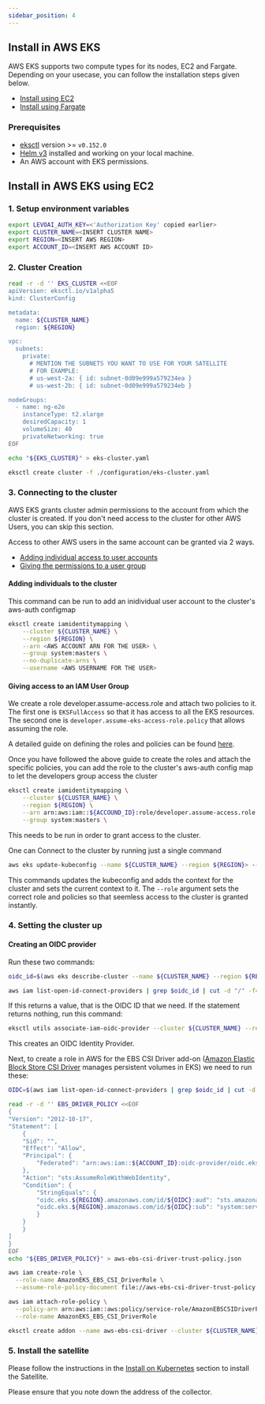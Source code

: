 ```yaml
---
sidebar_position: 4
---
```


## Install in AWS EKS

AWS EKS supports two compute types for its nodes, EC2 and Fargate. Depending on your usecase, you can follow the installation steps given below.
- [Install using EC2](#install-in-aws-eks-using-ec2)
- [Install using Fargate](#install-in-aws-eks-using-fargate)

### Prerequisites
- [eksctl](https://eksctl.io/) version >= `v0.152.0`
- [Helm v3](https://helm.sh/docs/intro/install/) installed and working on your local machine.
- An AWS account with EKS permissions.

## Install in AWS EKS using EC2

### 1. Setup environment variables

```bash
export LEVOAI_AUTH_KEY=<'Authorization Key' copied earlier>
export CLUSTER_NAME=<INSERT CLUSTER NAME>
export REGION=<INSERT AWS REGION>
export ACCOUNT_ID=<INSERT AWS ACCOUNT ID>
```


### 2. Cluster Creation
```bash
read -r -d '' EKS_CLUSTER <<EOF
apiVersion: eksctl.io/v1alpha5
kind: ClusterConfig

metadata:
  name: ${CLUSTER_NAME}
  region: ${REGION}

vpc:
  subnets:
    private:
      # MENTION THE SUBNETS YOU WANT TO USE FOR YOUR SATELLITE
      # FOR EXAMPLE:
      # us-west-2a: { id: subnet-0d09e999a579234ea }
      # us-west-2b: { id: subnet-0d09e999a579234eb }

nodeGroups:
  - name: ng-e2e
    instanceType: t2.xlarge
    desiredCapacity: 1
    volumeSize: 40
    privateNetworking: true
EOF

echo "${EKS_CLUSTER}" > eks-cluster.yaml

eksctl create cluster -f ./configuration/eks-cluster.yaml
```


### 3. Connecting to the cluster

AWS EKS grants cluster admin permissions to the account from which the cluster is created. If you don't need access to the cluster for other AWS Users, you can skip this section.

Access to other AWS users in the same account can be granted via 2 ways.
- [Adding individual access to user accounts](#adding-individuals-to-the-cluster)
- [Giving the permissions to a user group](#giving-access-to-an-iam-user-group)

#### Adding individuals to the cluster

This command can be run to add an inidividual user account to the cluster's aws-auth configmap

```bash
eksctl create iamidentitymapping \
    --cluster ${CLUSTER_NAME} \
    --region ${REGION} \
    --arn <AWS ACCOUNT ARN FOR THE USER> \
    --group system:masters \
    --no-duplicate-arns \
    --username <AWS USERNAME FOR THE USER>
```

#### Giving access to an IAM User Group

We create a role developer.assume-access.role and attach two policies to it. The first one is `EKSFullAccess` so that it has access to all the EKS resources. The second one is `developer.assume-eks-access-role.policy` that allows assuming the role.

A detailed guide on defining the roles and policies can be found [here](https://eng.grip.security/enabling-aws-iam-group-access-to-an-eks-cluster-using-rbac).

Once you have followed the above guide to create the roles and attach the specific policies, you can add the role to the cluster's aws-auth config map to let the developers group access the cluster
```bash
eksctl create iamidentitymapping \
    --cluster ${CLUSTER_NAME} \
    --region ${REGION} \
    --arn arn:aws:iam::${ACCOUND_ID}:role/developer.assume-access.role \
    --group system:masters \
```

This needs to be run in order to grant access to the cluster.

One can Connect to the cluster by running just a single command

```bash
aws eks update-kubeconfig --name ${CLUSTER_NAME} --region ${REGION}> --role-arn arn:aws:iam::${ACCOUNT_ID}:role/developer.assume-access.role
```

This commands updates the kubeconfig and adds the context for the cluster and sets the current context to it.
The `--role` argument sets the correct role and policies so that seemless access to the cluster is granted instantly.


### 4. Setting the cluster up

#### Creating an OIDC provider

Run these two commands:
```bash
oidc_id=$(aws eks describe-cluster --name ${CLUSTER_NAME} --region ${REGION} --query "cluster.identity.oidc.issuer" --output text | cut -d '/' -f 5)
```

```bash
aws iam list-open-id-connect-providers | grep $oidc_id | cut -d "/" -f4 | cut -d "\"" -f1
```

If this returns a value, that is the OIDC ID that we need. If the statement returns nothing, run this command:
```bash
eksctl utils associate-iam-oidc-provider --cluster ${CLUSTER_NAME} --region ${REGION} --approve
```

This creates an OIDC Identity Provider.

Next, to create a role in AWS for the EBS CSI Driver add-on ([Amazon Elastic Block Store CSI Driver](https://docs.aws.amazon.com/eks/latest/userguide/ebs-csi.html) manages persistent volumes in EKS) we need to run these:

```bash
OIDC=$(aws iam list-open-id-connect-providers | grep $oidc_id | cut -d "/" -f4 | cut -d "\"" -f1)

read -r -d '' EBS_DRIVER_POLICY <<EOF
{
"Version": "2012-10-17",
"Statement": [
    {
    "Sid": "",
    "Effect": "Allow",
    "Principal": {
        "Federated": "arn:aws:iam::${ACCOUNT_ID}:oidc-provider/oidc.eks.${REGION}.amazonaws.com/id/${OIDC}"
    },
    "Action": "sts:AssumeRoleWithWebIdentity",
    "Condition": {
        "StringEquals": {
        "oidc.eks.${REGION}.amazonaws.com/id/${OIDC}:aud": "sts.amazonaws.com",
        "oidc.eks.${REGION}.amazonaws.com/id/${OIDC}:sub": "system:serviceaccount:kube-system:ebs-csi-controller-sa"
        }
    }
    }
]
}
EOF
echo "${EBS_DRIVER_POLICY}" > aws-ebs-csi-driver-trust-policy.json

aws iam create-role \
  --role-name AmazonEKS_EBS_CSI_DriverRole \
  --assume-role-policy-document file://aws-ebs-csi-driver-trust-policy.json

aws iam attach-role-policy \
  --policy-arn arn:aws:iam::aws:policy/service-role/AmazonEBSCSIDriverPolicy \
  --role-name AmazonEKS_EBS_CSI_DriverRole

eksctl create addon --name aws-ebs-csi-driver --cluster ${CLUSTER_NAME} --region ${REGION} --service-account-role-arn arn:aws:iam::${ACCOUNT_ID}:role/AmazonEKS_EBS_CSI_DriverRole —force
```

### 5. Install the satellite

Please follow the instructions in the [Install on Kubernetes](#install-on-kubernetes) section to install the Satellite.

Please ensure that you note down the address of the collector.

